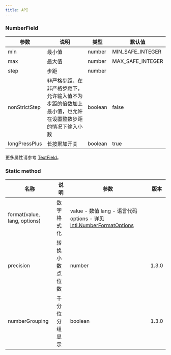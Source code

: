 ```yaml
---
title: API
---
```


### NumberField

| 参数 | 说明   | 类型   | 默认值 |
| ---- | ------ | ------ | ------ |
| min  | 最小值 | number |    MIN_SAFE_INTEGER   |
| max  | 最大值 | number |   MAX_SAFE_INTEGER     |
| step | 步距   | number |        |
| nonStrictStep | 非严格步距，在非严格步距下，允许输入值不为步距的倍数加上最小值，也允许在设置整数步距的情况下输入小数   | boolean | false |
| longPressPlus | 长按累加开关  | boolean | true |

更多属性请参考 [TextField](/zh/procmp/data-entry/text-field/#TextField)。

### Static method

| 名称                         | 说明       | 参数    | 版本 |
| ---------------------------- | ---------- | -------------------------------------------------------------------------------------------------------------------------------------------------------------------------- | --- |
| format(value, lang, options) | 数字格式化 | value - 数值 lang - 语言代码 options - 详见[Intl.NumberFormatOptions](https://developer.mozilla.org/zh-CN/docs/Web/JavaScript/Reference/Global_Objects/NumberFormat) |  |
| precision | 转换小数点位数 | number | 1.3.0 |
| numberGrouping | 千分位分组显示 | boolean |  1.3.0   |
